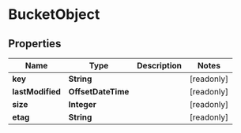 

# BucketObject


## Properties

| Name | Type | Description | Notes |
|------------ | ------------- | ------------- | -------------|
|**key** | **String** |  |  [readonly] |
|**lastModified** | **OffsetDateTime** |  |  [readonly] |
|**size** | **Integer** |  |  [readonly] |
|**etag** | **String** |  |  [readonly] |



